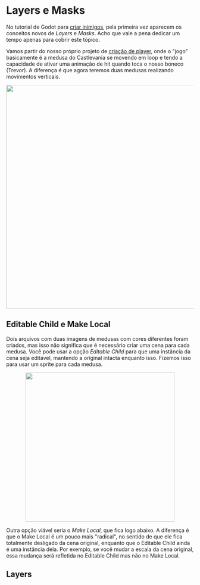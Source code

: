 # Layers e Masks

No tutorial de Godot para [criar inimigos](https://docs.godotengine.org/en/stable/getting_started/first_2d_game/04.creating_the_enemy.html), pela primeira vez aparecem os conceitos novos de *Layers* e *Masks*. Acho que vale a pena dedicar um tempo apenas para cobrir este tópico.

Vamos partir do nosso próprio projeto de [criação de player](https://github.com/felipebottega/Games/tree/gh-pages/Getting%20started/Your%20first%202D%20game/Coding%20the%20player/Animation%201), onde o "jogo" basicamente é a medusa do Castlevania se movendo em loop e tendo a capacidade de ativar uma animação de hit quando toca o nosso boneco (Trevor). A diferença é que agora teremos duas medusas realizando movimentos verticais.

<p align="center">
    <img src="https://github.com/user-attachments/assets/a48d5f58-addc-4244-9505-9d14b1b898ee" width="600">
</p>

## Editable Child e Make Local

Dois arquivos com duas imagens de medusas com cores diferentes foram criados, mas isso não significa que é necessário criar uma cena para cada medusa. Você pode usar a opção *Editable Child* para que uma instância da cena seja editável, mantendo a original intacta enquanto isso. Fizemos isso para usar um sprite para cada medusa.

<p align="center">
    <img src="https://github.com/user-attachments/assets/afb28e2e-5246-44ae-bd17-9b70c55f79c3" width="400">
</p>

Outra opção viável seria o *Make Local*, que fica logo abaixo. A diferença é que o Make Local é um pouco mais "radical", no sentido de que ele fica totalmente desligado da cena original, enquanto que o Editable Child ainda é uma instância dela. Por exemplo, se você mudar a escala da cena original, essa mudança será refletida no Editable Child mas não no Make Local.

## Layers

